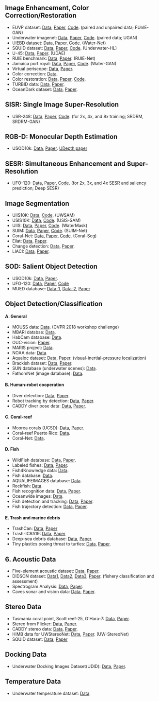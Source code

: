 ## Image Enhancement, Color Correction/Restoration
- EUVP dataset: [Data](http://irvlab.cs.umn.edu/resources/euvp-dataset), [Paper](https://arxiv.org/abs/1903.09766), [Code](https://github.com/xahidbuffon/funie-gan). (paired and unpaired data; FUnIE-GAN)
- Underwater imagenet: [Data](http://irvlab.cs.umn.edu/resources/), [Paper](https://ieeexplore.ieee.org/document/8460552), [Code](https://github.com/cameronfabbri/Underwater-Color-Correction). (paired data; UGAN)
- UIEBD dataset: [Data](https://li-chongyi.github.io/proj_benchmark.html), [Paper](https://arxiv.org/abs/1901.05495), [Code](https://github.com/Li-Chongyi/Water-Net_Code). (Water-Net)
- SQUID dataset: [Data](http://csms.haifa.ac.il/profiles/tTreibitz/datasets/ambient_forwardlooking/index.html), [Paper](https://arxiv.org/abs/1811.01343), [Code](https://github.com/danaberman/underwater-hl). (Underwater-HL)
- U-45: [Data](https://github.com/IPNUISTlegal/underwater-test-dataset-U45-), [Paper](https://arxiv.org/abs/1906.06819). (UDAE)
- RUIE benchmark: [Data](https://github.com/dlut-dimt/Realworld-Underwater-Image-Enhancement-RUIE-Benchmark), [Paper](https://arxiv.org/abs/1901.05320). (RUIE-Net)
- Jamaica port royal: [Data](https://github.com/kskin/data), [Paper](https://arxiv.org/abs/1702.07392), [Code](https://github.com/kskin/WaterGAN/). (Water-GAN)
- Virtual periscope: [Data](http://webee.technion.ac.il/~yoav/research/random_distort.html), [Paper](https://ieeexplore.ieee.org/abstract/document/7448905).
- Color correction: [Data](https://web.whoi.edu/singh/underwater-imaging/datasets/color-correction/).
- Color restoration: [Data](http://csms.haifa.ac.il/profiles/tTreibitz/datasets/ambient_forwardlooking/index.html), [Paper](https://arxiv.org/abs/1811.01343), [Code](https://github.com/danaberman/underwater-hl).
- TURBID data: [Data](http://amandaduarte.com.br/turbid/), [Paper](https://ieeexplore.ieee.org/abstract/document/7485524).
- OceanDark dataset: [Data](https://sites.google.com/view/oceandark/home), [Paper](https://www.mdpi.com/2313-433X/5/10/79).

## SISR: Single Image Super-Resolution
- USR-248: [Data](http://irvlab.cs.umn.edu/resources/usr-248-dataset), [Paper](https://arxiv.org/abs/1909.09437), [Code](https://github.com/xahidbuffon/srdrm). (for 2x, 4x, and 8x training; SRDRM, SRDRM-GAN)

## RGB-D: Monocular Depth Estimation
- USOD10k: [Data](https://github.com/LinHong-HIT/USOD10K), [Paper](https://ieeexplore.ieee.org/document/10102831). [UDepth paper](https://ieeexplore.ieee.org/abstract/document/10161471)


## SESR: Simultaneous Enhancement and Super-Resolution
- UFO-120: [Data](http://irvlab.cs.umn.edu/resources/ufo-120-dataset), [Paper](https://arxiv.org/pdf/2002.01155.pdf), [Code](https://github.com/xahidbuffon/Deep-SESR). (for 2x, 3x, and 4x SESR and saliency prediction; Deep SESR)


## Image Segmentation
- UIIS10K: [Data](https://drive.google.com/file/d/1MYQwWrQW_n9N-q_VPMuQaroIp5gS2f-u/view?usp=sharing), [Code](https://github.com/LiamLian0727/UIIS10K/tree/main). (UWSAM)
- USIS10K: [Data](https://drive.google.com/file/d/1LdjLPaieWA4m8vLV6hEeMvt5wHnLg9gV/view?usp=sharing), [Code](https://github.com/LiamLian0727/USIS10K). (USIS-SAM)
- UIIS: [Data](https://drive.google.com/file/d/1MwGvsr2kJgKBGbU3zoZlXiqSSiP1ysGR/view?usp=sharing), [Paper](https://openaccess.thecvf.com/content/ICCV2023/html/Lian_WaterMask_Instance_Segmentation_for_Underwater_Imagery_ICCV_2023_paper.html), [Code](https://github.com/LiamLian0727/WaterMask). (WaterMask)
- SUIM: [Data](http://irvlab.cs.umn.edu/resources/suim-dataset), [Paper](https://arxiv.org/pdf/2004.01241.pdf), [Code](https://github.com/xahidbuffon/SUIM-Net). (SUIM-Net)
- Coral-Net: [Data](https://coralnet.ucsd.edu/), [Paper](https://onlinelibrary.wiley.com/doi/full/10.1002/rob.21915), [Code](https://github.com/Shathe/CoralSeg). (Coral-Seg)
- Eilat: [Data](https://sites.google.com/a/unizar.es/semanticseg/), [Paper](https://www.nature.com/articles/srep23166.pdf).
- Change detection: [Data](http://underwaterchangedetection.eu/index.html), [Paper](https://ieeexplore.ieee.org/document/7761129).
- LIACI: [Data](https://liaci.sintef.cloud/), [Paper](https://ieeexplore.ieee.org/document/9998080).


## SOD: Salient Object Detection
- USOD10k: [Data](https://github.com/LinHong-HIT/USOD10K), [Paper](https://ieeexplore.ieee.org/document/10102831).
- UFO-120: [Data](http://irvlab.cs.umn.edu/resources/ufo-120-dataset), [Paper](https://arxiv.org/pdf/2002.01155.pdf), [Code](https://github.com/xahidbuffon/Deep-SESR)
- MUED database: [Data-1](https://zenodo.org/record/2542305#.X0YMt3UzY5k), [Data-2](https://zenodo.org/record/2542307#.X0YM53UzY5k), [Paper](https://www.sciencedirect.com/science/article/abs/pii/S1568494619302169)


## Object Detection/Classification
#### A. General
- MOUSS data: [Data](https://www.viametoolkit.org/cvpr-2018-workshop-data-challenge/challenge-data-description/). (CVPR 2018 workshop challenge)
- MBARI databse: [Data](https://www.mbari.org/products/data-repository/).
- HabCam database: [Data](https://habcam.whoi.edu/).
- OUC-vision: [Paper](https://ieeexplore.ieee.org/abstract/document/8019324).
- MARIS project: [Data](http://rimlab.ce.unipr.it/Maris.html).
- NOAA data: [Data](https://marineresearchpartners.com/nmfs_aiasi/DataSets.html).
- Aqualoc dataset: [Data](http://www.lirmm.fr/aqualoc/), [Paper](https://arxiv.org/abs/1910.14532). (visual-inertial-pressure localization)
- Brackish dataset: [Data](https://www.kaggle.com/aalborguniversity/brackish-dataset/data), [Paper](https://www.researchgate.net/publication/333972548_Detection_of_Marine_Animals_in_a_New_Underwater_Dataset_with_Varying_Visibility).
- SUN database (underwater scenes): [Data](http://groups.csail.mit.edu/vision/SUN/).
- FathomNet (image database): [Data](http://fathomnet.org/fathomnet/#/).


#### B. Human-robot cooperation
- Diver detection: [Data](http://irvlab.cs.umn.edu/resources), [Paper](https://ieeexplore.ieee.org/document/8543168).
- Robot tracking by detection: [Data](http://www.cim.mcgill.ca/~mrl/), [Paper](https://ieeexplore.ieee.org/document/8206280).
- CADDY diver pose data: [Data](http://caddy-underwater-datasets.ge.issia.cnr.it//CADDY-Underwater-Diver-Pose-Dataset), [Paper](https://www.mdpi.com/2077-1312/7/1/16).


#### C. Coral-reef
- Moorea corals (UCSD): [Data](http://vision.ucsd.edu/content/moorea-labeled-corals), [Paper](https://ieeexplore.ieee.org/abstract/document/6247798). 
- Coral-reef Puerto Rico: [Data](https://web.whoi.edu/singh/underwater-imaging/datasets/coral-reef-puerto-rico/).
- Coral-Net: [Data](https://coralnet.ucsd.edu/).


#### D. Fish
- WildFish database: [Data](https://github.com/PeiqinZhuang/WildFish), [Paper](https://dl.acm.org/citation.cfm?id=3240616).
- Labeled fishes: [Data](https://swfscdata.nmfs.noaa.gov/labeled-fishes-in-the-wild/), [Paper](https://ieeexplore.ieee.org/abstract/document/7046815).
- Fish4Knowledge data: [Data](http://homepages.inf.ed.ac.uk/rbf/Fish4Knowledge/).
- Fish database: [Data](http://www.fishdb.co.uk/).
- AQUALIFEIMAGES database: [Data](http://www.aqualifeimages.com/).
- Rockfish: [Data](https://web.whoi.edu/singh/underwater-imaging/datasets/rockfish/).
- Fish recognition data: [Data](http://groups.inf.ed.ac.uk/f4k/GROUNDTRUTH/RECOG/), [Paper](https://homepages.inf.ed.ac.uk/rbf/PAPERS/PID2432553.pdf).
- Oceanwide images: [Data](http://www.oceanwideimages.com/).
- Fish detection and tracking: [Data](http://www.perceivelab.com/index-dataset.php?name=Fish_Detection), [Paper](http://groups.inf.ed.ac.uk/f4k/PAPERS/MTAP-Perla.pdf).
- Fish trajectory detection: [Data](http://groups.inf.ed.ac.uk/f4k/GROUNDTRUTH/BEHAVIOR/), [Paper](http://www.bmva.org/bmvc/2013/Papers/paper0021/paper0021.pdf).


#### E. Trash and marine debris
- TrashCan: [Data](https://conservancy.umn.edu/handle/11299/214865), [Paper](https://arxiv.org/abs/2007.08097)
- Trash-ICRA19: [Data](https://conservancy.umn.edu/handle/11299/214366), [Paper](https://ieeexplore.ieee.org/document/8793975)
- Deep-sea debris database: [Data](http://www.godac.jamstec.go.jp/catalog/dsdebris/e/index.html), [Paper](https://ieeexplore.ieee.org/abstract/document/8793975).
- Tiny plastics posing threat to turtles: [Data](https://www.dropbox.com/sh/53jzl8w8smydrdb/AAC_oST5MGxJ2VL-rcoTpxhXa), [Paper](http://europepmc.org/abstract/med/29475719).


## 6. Acoustic Data
- Five-element acoustic dataset: [Data](http://users.ece.utexas.edu/~bevans/projects/underwater/datasets/), [Paper](http://users.ece.utexas.edu/~bevans/projects/underwater/datasets/ARLUT_01_doc_01.pdf).
- DIDSON dataset: [Data1](https://osf.io/sxek6/), [Data2](https://osf.io/xy32d/), [Data3](https://figshare.com/collections/An_Underwater_Observation_Dataset_for_Fish_Classification_and_Fishery_Ecology/4039202), [Paper](https://www.nature.com/articles/sdata2018190). (fishery classification and assessment)
- Spectrogram Analysis: [Data](https://sites.google.com/site/tomalampert/data-sets?authuser=0), [Paper](https://www.sciencedirect.com/science/article/pii/S0031320312004712).
- Caves sonar and vision data: [Data](https://cirs.udg.edu/caves-dataset/), [Paper](https://journals.sagepub.com/doi/pdf/10.1177/0278364917732838).

## Stereo Data
- Tasmania coral point, Scott reef-25, O'Hara-7: [Data](http://marine.acfr.usyd.edu.au/datasets/index.html), [Paper](https://ieeexplore.ieee.org/abstract/document/5652480).
- Stereo from Flicker: [Data](http://webee.technion.ac.il/~yoav/research/flicker.html), [Paper](https://ieeexplore.ieee.org/abstract/document/6528294).
- CADDY stereo data: [Data](http://caddy-underwater-datasets.ge.issia.cnr.it/), [Paper](https://www.mdpi.com/2077-1312/7/1/16).
- HIMB data for UWStereoNet: [Data](https://github.com/kskin/data), [Paper](https://ieeexplore.ieee.org/abstract/document/8794272). (UW-StereoNet)
- SQUID dataset: [Data](http://csms.haifa.ac.il/profiles/tTreibitz/datasets/ambient_forwardlooking/index.html), [Paper](https://arxiv.org/abs/1811.01343)


## Docking Data
- Underwater Docking Images Dataset(UDID): [Data](http://vision.is.tohoku.ac.jp/~liushuang/a-vision-based-underwater-docking-system/dataset/), [Paper](https://arxiv.org/abs/1712.04138).

## Temperature Data
- Underwater temperature dataset: [Data](https://www.seanoe.org/data/00510/62120/).

